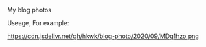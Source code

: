 My blog photos

Useage, For example:

https://cdn.jsdelivr.net/gh/hkwk/blog-photo/2020/09/MDg1hzo.png
